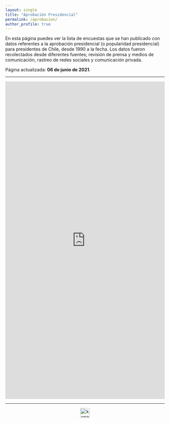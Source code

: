```yaml
---
layout: single
title: "Aprobación Presidencial"
permalink: /aprobacion/
author_profile: true
---
```


En esta página puedes ver la lista de encuestas que se han publicado con datos referentes a la aprobación presidencial (o popularidad presidencial) para presidentes de Chile, desde 1990 a la fecha. Los datos fueron recolectados desde diferentes fuentes; revisión de prensa y medios de comunicación, rastreo de redes sociales y comunicación privada.

Página actualizada: **06 de junio de 2021**.


---

<iframe id="datawrapper-chart-HuPsp" src="https://datawrapper.dwcdn.net/HuPsp/1/" scrolling="no" frameborder="0" style="width: 0; min-width: 100% !important; border: none;" height="1004"></iframe><script type="text/javascript">!function(){"use strict";window.addEventListener("message",(function(e){if(void 0!==e.data["datawrapper-height"]){var t=document.querySelectorAll("iframe");for(var a in e.data["datawrapper-height"])for(var r=0;r<t.length;r++){if(t[r].contentWindow===e.source)t[r].style.height=e.data["datawrapper-height"][a]+"px"}}}))}();
</script>

---

<!-- NES -->
<script src="/js/topsecret.js"></script>


<!-- NES -->
<style>
.aligncenter {
    text-align: center;
}
</style>
<p class="aligncenter">
    <img src="/images/nes.png" width="30" height="30" alt="konami" />
</p>


<!-- Favicon -->
<link rel="apple-touch-icon" sizes="180x180" href="/apple-touch-icon.png">
<link rel="icon" type="image/png" sizes="32x32" href="/favicon-32x32.png">
<link rel="icon" type="image/png" sizes="16x16" href="/favicon-16x16.png">
<link rel="manifest" href="/site.webmanifest">
<link rel="mask-icon" href="/safari-pinned-tab.svg" color="#5bbad5">
<meta name="msapplication-TileColor" content="#b91d47">
<meta name="theme-color" content="#ffffff">
